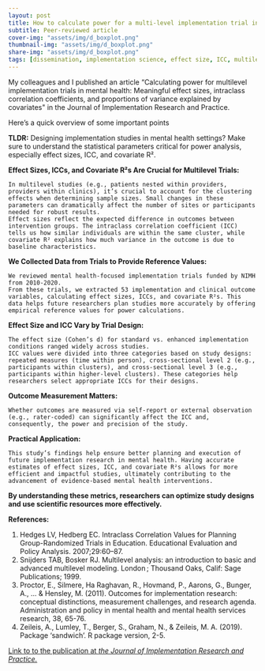 ```yaml
---
layout: post
title: How to calculate power for a multi-level implementation trial in mental health.
subtitle: Peer-reviewed article
cover-img: "assets/img/d_boxplot.png"
thumbnail-img: "assets/img/d_boxplot.png"
share-img: "assets/img/d_boxplot.png"
tags: [dissemination, implementation science, effect size, ICC, multilevel modeling]
---
```


My colleagues and I published an article “Calculating power for multilevel implementation trials in mental health: Meaningful effect sizes, intraclass correlation coefficients, and proportions of variance explained by covariates" in the Journal of Implementation Research and Practice.

Here’s a quick overview of some important points

**TLDR:** Designing implementation studies in mental health settings? Make sure to understand the statistical parameters critical for power analysis, especially effect sizes, ICC, and covariate R².

**Effect Sizes, ICCs, and Covariate R²s Are Crucial for Multilevel Trials:**

    In multilevel studies (e.g., patients nested within providers, providers within clinics), it’s crucial to account for the clustering effects when determining sample sizes. Small changes in these parameters can dramatically affect the number of sites or participants needed for robust results.
    Effect sizes reflect the expected difference in outcomes between intervention groups. The intraclass correlation coefficient (ICC) tells us how similar individuals are within the same cluster, while covariate R² explains how much variance in the outcome is due to baseline characteristics.

**We Collected Data from Trials to Provide Reference Values:**

    We reviewed mental health-focused implementation trials funded by NIMH from 2010-2020.
    From these trials, we extracted 53 implementation and clinical outcome variables, calculating effect sizes, ICCs, and covariate R²s. This data helps future researchers plan studies more accurately by offering empirical reference values for power calculations.

**Effect Size and ICC Vary by Trial Design:**

    The effect size (Cohen’s d) for standard vs. enhanced implementation conditions ranged widely across studies.
    ICC values were divided into three categories based on study designs: repeated measures (time within person), cross-sectional level 2 (e.g., participants within clusters), and cross-sectional level 3 (e.g., participants within higher-level clusters). These categories help researchers select appropriate ICCs for their designs.

**Outcome Measurement Matters:**

    Whether outcomes are measured via self-report or external observation (e.g., rater-coded) can significantly affect the ICC and, consequently, the power and precision of the study.

**Practical Application:**

    This study’s findings help ensure better planning and execution of future implementation research in mental health. Having accurate estimates of effect sizes, ICC, and covariate R²s allows for more efficient and impactful studies, ultimately contributing to the advancement of evidence-based mental health interventions.

**By understanding these metrics, researchers can optimize study designs and use scientific resources more effectively.**

**References:**
1. Hedges LV, Hedberg EC. Intraclass Correlation Values for Planning Group-Randomized Trials in Education. Educational Evaluation and Policy Analysis. 2007;29:60–87.
2. Snijders TAB, Bosker RJ. Multilevel analysis: an introduction to basic and advanced multilevel modeling. London ; Thousand Oaks, Calif: Sage Publications; 1999.
3. Proctor, E., Silmere, Ha Raghavan, R., Hovmand, P., Aarons, G., Bunger, A., ... & Hensley, M. (2011). Outcomes for implementation research: conceptual distinctions, measurement challenges, and research agenda. Administration and policy in mental health and mental health services research, 38, 65-76.
4. Zeileis, A., Lumley, T., Berger, S., Graham, N., & Zeileis, M. A. (2019). Package ‘sandwich’. R package version, 2-5.


[Link to to the publication at *the Journal of Implementation Research and Practice.*](https://journals.sagepub.com/doi/full/10.1177/26334895241279153)

